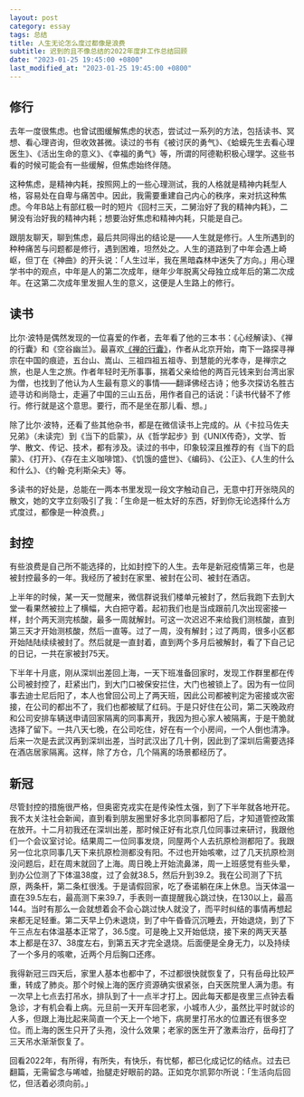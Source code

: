 ```yaml
---
layout: post
category: essay
tags: 总结
title: 人生无论怎么度过都像是浪费
subtitle: 迟到的且不像总结的2022年度非工作总结回顾
date: "2023-01-25 19:45:00 +0800"
last_modified_at: "2023-01-25 19:45:00 +0800"
---
```


## 修行

去年一度很焦虑。也曾试图缓解焦虑的状态，尝试过一系列的方法，包括读书、冥想、看心理咨询，但收效甚微。读过的书有《被讨厌的勇气》、《蛤蟆先生去看心理医生》、《活出生命的意义》、《幸福的勇气》等，所谓的阿德勒积极心理学。这些书看的时候可能会有一些缓解，但焦虑始终伴随。

这种焦虑，是精神内耗，按照网上的一些心理测试，我的人格就是精神内耗型人格，容易处在自卑与痛苦中。因此，我需要重建自己内心的秩序，来对抗这种焦虑。今年B站上有部红极一时的短片《回村三天，二舅治好了我的精神内耗》，二舅没有治好我的精神内耗；想要治好焦虑和精神内耗，只能是自己。

跟朋友聊天，聊到焦虑，最后共同得出的结论是——人生就是修行。人生所遇到的种种痛苦与问题都是修行，遇到困难，坦然处之。人生的道路到了中年会遇上崎岖，但丁在《神曲》的开头说：「人生过半，我在黑暗森林中迷失了方向。」用心理学书中的观点，中年是人的第二次成年，继年少年脱离父母独立成年后的第二次成年。在这第二次成年里发掘人生的意义，这便是人生路上的修行。

## 读书

比尔·波特是偶然发现的一位喜爱的作者，去年看了他的三本书：《心经解读》、《禅的行囊》和《空谷幽兰》。最喜欢[《禅的行囊》](/articles/zen-baggage)，作者从北京开始，南下一路探寻禅宗在中国的痕迹，五台山、嵩山、三祖四祖五祖寺、到慧能的光孝寺，是禅宗之旅，也是人生之旅。作者年轻时无所事事，揣着父亲给他的两百元钱来到台湾出家为僧，也找到了他认为人生最有意义的事情——翻译佛经古诗；他多次探访名胜古迹寻访和尚隐士，走遍了中国的三山五岳，用作者自己的话说：「读书代替不了修行。修行就是这个意思。要行，而不是坐在那儿看、想。」

除了比尔·波特，还看了些其他杂书，都是在微信读书上完成的。从《卡拉马佐夫兄弟》（未读完）到《当下的启蒙》，从《哲学起步》到《UNIX传奇》，文学、哲学、散文、传记、技术，都有涉及。读过的书中，印象较深且推荐的有《当下的启蒙》、《打开》、《存在主义咖啡馆》、《饥饿的盛世》、《编码》、《公正》、《人生的什么和什么》、《约翰·克利斯朵夫》等。

多读书的好处是，总能在一两本书里发现一段文字触动自己，无意中打开张晓风的散文，她的文字立刻吸引了我：「生命是一桩太好的东西，好到你无论选择什么方式度过，都像是一种浪费。」

## 封控

有些浪费是自己所不能选择的，比如封控下的人生。去年是新冠疫情第三年，也是被封控最多的一年。我经历了被封在家里、被封在公司、被封在酒店。

上半年的时候，某一天一觉醒来，微信群说我们楼单元被封了，然后我跑下去到大堂一看果然被拉上了横幅，大白把守着。起初我们也是当成跟前几次出现密接一样，封个两天测完核酸，最多一周就解封。可这一次迟迟不来给我们测核酸，直到第三天才开始测核酸，然后一直等。过了一周，没有解封；过了两周，很多小区都开始陆陆续续被封了。然后就是一直封着，直到两个多月后被解封，看了下自己记的日记，一共在家被封75天。

下半年十月底，刚从深圳出差回上海，一天下班准备回家时，发现工作群里都在传公司被封控了，赶紧出门，到大门口被保安拦住，大门也被锁上了。因为有一位同事去迪士尼后阳了，本人也曾回公司上了两天班，因此公司都被判定为密接或次密接，在公司的都出不了，我们也都被赋了红码。于是只好住在公司，第二天晚政府和公司安排车辆送申请回家隔离的同事离开，我因为担心家人被隔离，于是干脆就选择了留下。一共八天七晚，在公司吃住，好在有一个小房间，一个人倒也清净。后来一次是去武汉再到深圳出差，当时武汉出了几十例，因此到了深圳后需要选择在酒店居家隔离。这样，除了方仓，几个隔离的场景都经历了。

## 新冠

尽管封控的措施很严格，但奥密克戎实在是传染性太强，到了下半年就各地开花。我不太关注社会新闻，直到看到朋友圈里好多北京同事都阳了后，才知道管控政策在放开。十二月初我还在深圳出差，那时候正好有北京几位同事过来研讨，我跟他们一个会议室讨论。结果周二一位同事发烧，同屋两个人去抗原检测都阳了。我跟另一位北京同事几天下来抗原检测都没有阳。不过也开始咳嗽，过了几天抗原检测没问题后，赶在周末就回了上海。周日晚上开始流鼻涕，周一上班感觉有些头晕，到办公位测了下体温38度，过了会就38.5，然后升到39.2。我在公司测了下抗原，两条杆，第二条杠很浅。于是请假回家，吃了泰诺躺在床上休息。当天体温一直在39.5左右，最高测下来39.7，手表则一直提醒我心跳过快，在130以上，最高144。当时有那么一会就想着会不会心跳过快人就没了，而平时纠结的事情再想起来都无足轻重。第二天早上仍未退烧，到了中午昏昏沉沉睡去，开始退烧，到了下午三点左右体温基本正常了，36.5度。可是晚上又开始低烧，接下来的两天天基本上都是在37、38度左右，到第五天才完全退烧。后面便是全身无力，以及持续了一个多月的咳嗽，近两个月后胸口还疼。

我得新冠三四天后，家里人基本也都中了，不过都很快就恢复了，只有岳母比较严重，转成了肺炎。那个时候上海的医疗资源确实很紧张，白天医院里人满为患。有一次早上七点去打吊水，排队到了十一点半才打上。因此每天都是夜里三点钟去看急诊，才有机会看上病。元旦前一天开车回老家，小城市人少，虽然比平时就诊的人多，但跟上海比起来简直一个天上一个地下，病房里打吊水的位置还有很多空位。而上海的医生只开了头孢，没什么效果；老家的医生开了激素治疗，岳母打了三天吊水渐渐恢复了。

回看2022年，有所得，有所失，有快乐，有忧郁，都已化成记忆的结点。过去已翻篇，无需留念与唏嘘，抬腿走好眼前的路。正如克尔凯郭尔所说：「生活向后回忆，但活着必须向前。」
